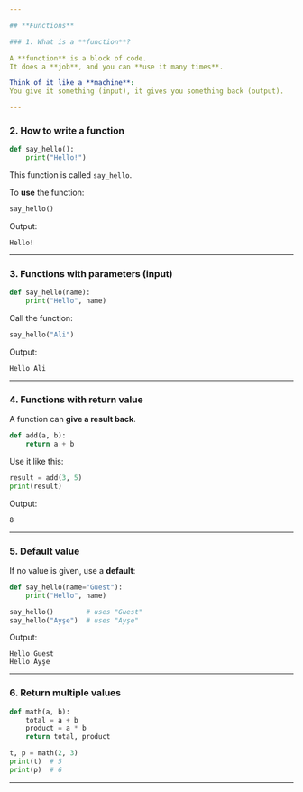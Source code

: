 ```yaml
---

## **Functions** 

### 1. What is a **function**?

A **function** is a block of code.
It does a **job**, and you can **use it many times**.

Think of it like a **machine**:
You give it something (input), it gives you something back (output).

---
```


### 2. How to write a function

```python
def say_hello():
    print("Hello!")
```

This function is called `say_hello`.

To **use** the function:

```python
say_hello()
```

Output:

```
Hello!
```

---

### 3. Functions with **parameters** (input)

```python
def say_hello(name):
    print("Hello", name)
```

Call the function:

```python
say_hello("Ali")
```

Output:

```
Hello Ali
```

---

### 4. Functions with **return value**

A function can **give a result back**.

```python
def add(a, b):
    return a + b
```

Use it like this:

```python
result = add(3, 5)
print(result)
```

Output:

```
8
```

---

### 5. **Default value**

If no value is given, use a **default**:

```python
def say_hello(name="Guest"):
    print("Hello", name)
```

```python
say_hello()        # uses "Guest"
say_hello("Ayşe")  # uses "Ayşe"
```

Output:

```
Hello Guest
Hello Ayşe
```

---

### 6. Return **multiple values**

```python
def math(a, b):
    total = a + b
    product = a * b
    return total, product
```

```python
t, p = math(2, 3)
print(t)  # 5
print(p)  # 6
```

---
